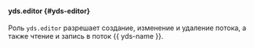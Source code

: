 #### yds.editor {#yds-editor}

Роль `yds.editor` разрешает создание, изменение и удаление потока, а также чтение и запись в поток {{ yds-name }}.
